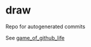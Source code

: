 # draw

Repo for autogenerated commits

See [game_of_github_life](https://github.com/past-one/game_of_github_life)
